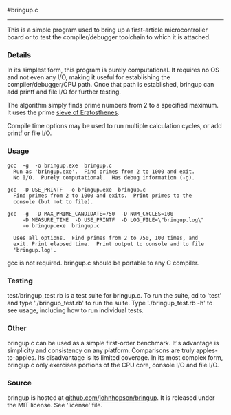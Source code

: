 #bringup.c
- - - - - - - -
This is a simple program used to bring up a first-article microcontroller
board or to test the compiler/debugger toolchain to which it is attached.


### Details
In its simplest form, this program is purely computational.  It requires no
OS and not even any I/O, making it useful for establishing the
compiler/debugger/CPU path.  Once that path is established, bringup can add
printf and file I/O for further testing.

The algorithm simply finds prime numbers from 2 to a specified maximum.  It
uses the prime [sieve of Eratosthenes](http://en.wikipedia.org/wiki/Sieve_of_eratosthenes).

Compile time options may be used to run multiple calculation cycles, or add
printf or file I/O.


### Usage

    gcc  -g  -o bringup.exe  bringup.c
      Run as 'bringup.exe'.  Find primes from 2 to 1000 and exit.
      No I/O.  Purely computational.  Has debug information (-g).

    gcc  -D USE_PRINTF  -o bringup.exe  bringup.c
      Find primes from 2 to 1000 and exits.  Print primes to the
      console (but not to file).

    gcc  -g  -D MAX_PRIME_CANDIDATE=750  -D NUM_CYCLES=100
         -D MEASURE_TIME  -D USE_PRINTF  -D LOG_FILE=\"bringup.log\"
         -o bringup.exe  bringup.c

      Uses all options.  Find primes from 2 to 750, 100 times, and
      exit. Print elapsed time.  Print output to console and to file
      'bringup.log'.

gcc is not required.  bringup.c should be portable to any C compiler.

### Testing
test/bringup_test.rb is a test suite for bringup.c.  To run the suite, cd to
'test' and type './bringup_test.rb' to run the suite.  Type
'./bringup_test.rb -h' to see usage, including how to run individual tests.


### Other
bringup.c can be used as a simple first-order benchmark.  It's advantage is
simplicity and consistency on any platform.  Comparisons are truly 
apples-to-apples.  Its disadvantage is its limited coverage.  In its most 
complex form, bringup.c only exercises portions of the CPU core, console 
I/O and file I/O.


### Source
bringup is hosted at [github.com/johnhopson/bringup](http://github.com/johnhopson/bringup).
It is released under the MIT license.  See 'license' file.
